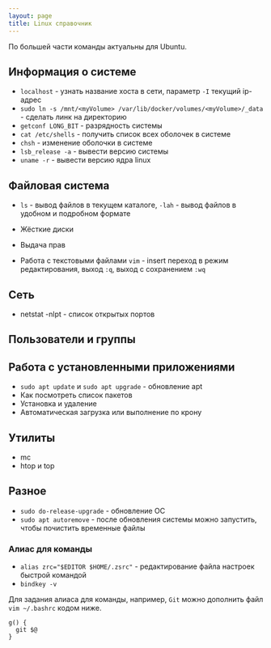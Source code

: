 ```yaml
---
layout: page
title: Linux справочник
---
```


По большей части команды актуальны для Ubuntu.

## Информация о системе

- `localhost` - узнать название хоста в сети, параметр `-I` текущий ip-адрес
- `sudo ln -s /mnt/<myVolume> /var/lib/docker/volumes/<myVolume>/_data` - сделать линк на директорию
- `getconf LONG_BIT` - разрядность системы
- `cat /etc/shells` - получить список всех оболочек в системе
- `chsh` - изменение оболочки в системе
- `lsb_release -a` - вывести версию системы
- `uname -r` - вывести версию ядра linux


## Файловая система

- `ls` - вывод файлов в текущем каталоге, `-lah` - вывод файлов в удобном и подробном формате

- Жёсткие диски
- Выдача прав
- Работа с текстовыми файлами `vim` - insert переход в режим редактирования, выход `:q`, выход с сохранением `:wq`

## Сеть

- netstat -nlpt - список открытых портов

## Пользователи и группы


## Работа с установленными приложениями

- `sudo apt update` и `sudo apt upgrade` - обновление apt
- Как посмотреть список пакетов
- Установка и удаление
- Автоматическая загрузка или выполнение по крону

## Утилиты

- mc
- htop и top


## Разное

- `sudo do-release-upgrade` - обновление ОС
- `sudo apt autoremove` - после обновления системы можно запустить, чтобы почистить временные файлы

### Алиас для команды


- `alias zrc="$EDITOR $HOME/.zsrc"` - редактирование файла настроек быстрой командой
- `bindkey -v`

Для задания алиаса для команды, например, `Git` можно дополнить файл `vim ~/.bashrc` кодом ниже. 
```
g() {
  git $@
}
```
